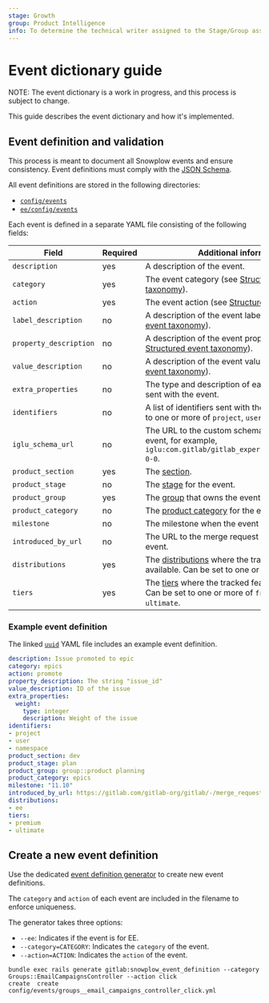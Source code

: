 ```yaml
---
stage: Growth
group: Product Intelligence
info: To determine the technical writer assigned to the Stage/Group associated with this page, see https://about.gitlab.com/handbook/engineering/ux/technical-writing/#assignments
---
```


# Event dictionary guide

NOTE:
The event dictionary is a work in progress, and this process is subject to change.

This guide describes the event dictionary and how it's implemented.

## Event definition and validation

This process is meant to document all Snowplow events and ensure consistency. Event definitions must comply with the [JSON Schema](https://gitlab.com/gitlab-org/gitlab/-/blob/master/config/events/schema.json).

All event definitions are stored in the following directories:

- [`config/events`](https://gitlab.com/gitlab-org/gitlab/-/tree/master/config/events)
- [`ee/config/events`](https://gitlab.com/gitlab-org/gitlab/-/tree/master/ee/config/events)

Each event is defined in a separate YAML file consisting of the following fields:

| Field                  | Required | Additional information                                                                                                                                          |
|------------------------|----------|-----------------------------------------------------------------------------------------------------------------------------------------------------------------|
| `description`          | yes      | A description of the event.                                                                                                                                        |
| `category`             | yes      | The event category (see [Structured event taxonomy](index.md#structured-event-taxonomy)).                                                  |
| `action`               | yes      | The event action (see [Structured event taxonomy](index.md#structured-event-taxonomy)).                                                    |
| `label_description`    | no       | A description of the event label (see [Structured event taxonomy](index.md#structured-event-taxonomy)).                                      |
| `property_description` | no       | A description of the event property (see [Structured event taxonomy](index.md#structured-event-taxonomy)).                                   |
| `value_description`    | no       | A description of the event value (see [Structured event taxonomy](index.md#structured-event-taxonomy)).                                      |
| `extra_properties`     | no       | The type and description of each extra property sent with the event.                                                                                                 |
| `identifiers`          | no       | A list of identifiers sent with the event. Can be set to one or more of `project`, `user`, or `namespace`.                                                                                    |
| `iglu_schema_url`      | no       | The URL to the custom schema sent with the event, for example, `iglu:com.gitlab/gitlab_experiment/jsonschema/1-0-0`.                                                         |
| `product_section`      | yes      | The [section](https://gitlab.com/gitlab-com/www-gitlab-com/-/blob/master/data/sections.yml).                                                                    |
| `product_stage`        | no       | The [stage](https://gitlab.com/gitlab-com/www-gitlab-com/blob/master/data/stages.yml) for the event.                                                             |
| `product_group`        | yes      | The [group](https://gitlab.com/gitlab-com/www-gitlab-com/blob/master/data/stages.yml) that owns the event.                                                       |
| `product_category`     | no       | The [product category](https://gitlab.com/gitlab-com/www-gitlab-com/blob/master/data/categories.yml) for the event.                                              |
| `milestone`            | no       | The milestone when the event is introduced.                                                                                                                      |
| `introduced_by_url`    | no       | The URL to the merge request that introduced the event.                                                                                                          |
| `distributions`        | yes      | The [distributions](https://about.gitlab.com/handbook/marketing/strategic-marketing/tiers/#definitions) where the tracked feature is available. Can be set to one or more of `ce` or `ee`. |
| `tiers`                | yes      | The [tiers]( https://about.gitlab.com/handbook/marketing/strategic-marketing/tiers/) where the tracked feature is available. Can be set to one or more of `free`, `premium`, or `ultimate`. |

### Example event definition

The linked [`uuid`](https://gitlab.com/gitlab-org/gitlab/-/blob/master/config/events/epics_promote.yml)
YAML file includes an example event definition.

```yaml
description: Issue promoted to epic
category: epics
action: promote
property_description: The string "issue_id"
value_description: ID of the issue
extra_properties:
  weight:
    type: integer
    description: Weight of the issue
identifiers:
- project
- user
- namespace
product_section: dev
product_stage: plan
product_group: group::product planning
product_category: epics
milestone: "11.10"
introduced_by_url: https://gitlab.com/gitlab-org/gitlab/-/merge_requests/10537
distributions:
- ee
tiers:
- premium
- ultimate
```

## Create a new event definition

Use the dedicated [event definition generator](https://gitlab.com/gitlab-org/gitlab/-/blob/master/lib/generators/gitlab/snowplow_event_definition_generator.rb)
to create new event definitions.

The `category` and `action` of each event are included in the filename to enforce uniqueness.

The generator takes three options:

- `--ee`: Indicates if the event is for EE.
- `--category=CATEGORY`: Indicates the `category` of the event.
- `--action=ACTION`: Indicates the `action` of the event.

```shell
bundle exec rails generate gitlab:snowplow_event_definition --category Groups::EmailCampaignsController --action click
create  create  config/events/groups__email_campaigns_controller_click.yml
```
